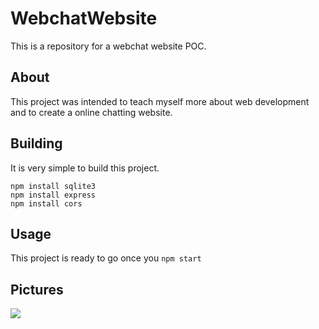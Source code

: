 # WebchatWebsite
  This is a repository for a webchat website POC.
  
## About
  This project was intended to teach myself more about web development and to create a online chatting website.

## Building
  It is very simple to build this project.
  ```
  npm install sqlite3
  npm install express
  npm install cors
  ```
## Usage
  This project is ready to go once you ```npm start```
## Pictures
<img src="https://cdn.discordapp.com/attachments/764959698888687616/953432626851622942/unknown.png"></img>
